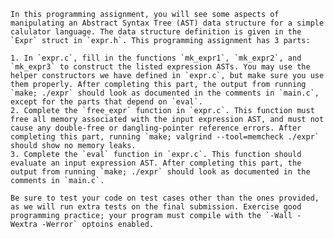    In this programming assignment, you will see some aspects of manipulating an Abstract Syntax Tree (AST) data structure for a simple calulator language. The data structure definition is given in the `Expr` struct in `expr.h`. This programming assignment has 3 parts:

    1. In `expr.c`, fill in the functions `mk_expr1`, `mk_expr2`, and `mk_expr3` to construct the listed expression ASTs. You may use the helper constructors we have defined in `expr.c`, but make sure you use them properly. After completing this part, the output from running `make; ./expr` should look as documented in the comments in `main.c`, except for the parts that depend on `eval`.
    2. Complete the `free_expr` function in `expr.c`. This function must free all memory associated with the input expression AST, and must not cause any double-free or dangling-pointer reference errors. After completing this part, running `make; valgrind --tool=memcheck ./expr` should show no memory leaks.
    3. Complete the `eval` function in `expr.c`. This function should evaluate an input expression AST. After completing this part, the output from running `make; ./expr` should look as documented in the comments in `main.c`.

    Be sure to test your code on test cases other than the ones provided, as we will run extra tests on the final submission. Exercise good programming practice; your program must compile with the `-Wall -Wextra -Werror` optoins enabled.